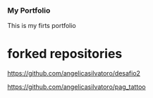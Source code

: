 ### My Portfolio

This is my firts portfolio

# forked repositories

https://github.com/angelicasilvatoro/desafio2

https://github.com/angelicasilvatoro/pag_tattoo